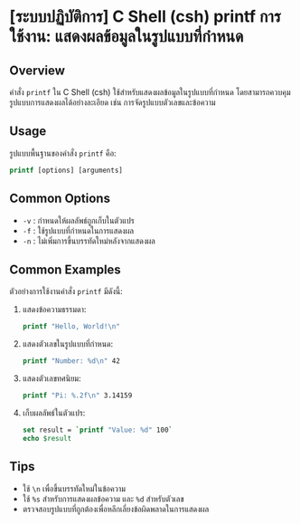 # [ระบบปฏิบัติการ] C Shell (csh) printf การใช้งาน: แสดงผลข้อมูลในรูปแบบที่กำหนด

## Overview
คำสั่ง `printf` ใน C Shell (csh) ใช้สำหรับแสดงผลข้อมูลในรูปแบบที่กำหนด โดยสามารถควบคุมรูปแบบการแสดงผลได้อย่างละเอียด เช่น การจัดรูปแบบตัวเลขและข้อความ

## Usage
รูปแบบพื้นฐานของคำสั่ง `printf` คือ:

```csh
printf [options] [arguments]
```

## Common Options
- `-v` : กำหนดให้ผลลัพธ์ถูกเก็บในตัวแปร
- `-f` : ใช้รูปแบบที่กำหนดในการแสดงผล
- `-n` : ไม่เพิ่มการขึ้นบรรทัดใหม่หลังจากแสดงผล

## Common Examples
ตัวอย่างการใช้งานคำสั่ง `printf` มีดังนี้:

1. แสดงข้อความธรรมดา:
   ```csh
   printf "Hello, World!\n"
   ```

2. แสดงตัวเลขในรูปแบบที่กำหนด:
   ```csh
   printf "Number: %d\n" 42
   ```

3. แสดงตัวเลขทศนิยม:
   ```csh
   printf "Pi: %.2f\n" 3.14159
   ```

4. เก็บผลลัพธ์ในตัวแปร:
   ```csh
   set result = `printf "Value: %d" 100`
   echo $result
   ```

## Tips
- ใช้ `\n` เพื่อขึ้นบรรทัดใหม่ในข้อความ
- ใช้ `%s` สำหรับการแสดงผลข้อความ และ `%d` สำหรับตัวเลข
- ตรวจสอบรูปแบบที่ถูกต้องเพื่อหลีกเลี่ยงข้อผิดพลาดในการแสดงผล